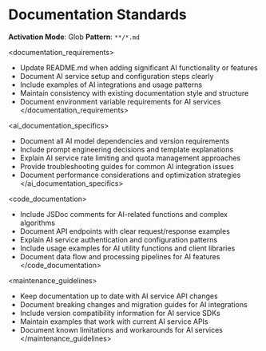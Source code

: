 # Documentation Standards

**Activation Mode**: Glob
**Pattern**: `**/*.md`

<documentation_requirements>
- Update README.md when adding significant AI functionality or features
- Document AI service setup and configuration steps clearly
- Include examples of AI integrations and usage patterns
- Maintain consistency with existing documentation style and structure
- Document environment variable requirements for AI services
</documentation_requirements>

<ai_documentation_specifics>
- Document all AI model dependencies and version requirements
- Include prompt engineering decisions and template explanations
- Explain AI service rate limiting and quota management approaches
- Provide troubleshooting guides for common AI integration issues
- Document performance considerations and optimization strategies
</ai_documentation_specifics>

<code_documentation>
- Include JSDoc comments for AI-related functions and complex algorithms
- Document API endpoints with clear request/response examples
- Explain AI service authentication and configuration patterns
- Include usage examples for AI utility functions and client libraries
- Document data flow and processing pipelines for AI features
</code_documentation>

<maintenance_guidelines>
- Keep documentation up to date with AI service API changes
- Document breaking changes and migration guides for AI integrations
- Include version compatibility information for AI service SDKs
- Maintain examples that work with current AI service APIs
- Document known limitations and workarounds for AI services
</maintenance_guidelines>